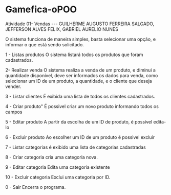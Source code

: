# Gamefica-oPOO
Atividade 01- Vendas --- GUILHERME AUGUSTO FERREIRA SALGADO, JEFFERSON ALVES FELIX, GABRIEL AURELIO NUNES

O sistema funciona de maneira simples, basta selecionar uma opção, e informar o que está sendo solicitado.

1 - Listas produtos
O sistema listará todos os produtos que foram cadastrados.

2-  Realizar venda
O sistema realiza a venda de um produto, e diminui a quantidade disponível, deve ser informados os dados para venda, como selecionar um ID de um produto, a quantidade, 
e o cliente que deseja vender.

3 - Listar clientes
É exibida uma lista de todos os clientes cadastrados.

4 - Criar produto"
É possivel criar um novo produto informando todos os campos

5 - Editar produto
A partir da escolha de um ID de produto, é possível edita-lo

6 - Excluir produto
Ao escolher um ID de um produto é possivel excluir

7 - Listar categorias
é exibido uma lista de categorias cadastradas

8 - Criar categoria
cria uma categoria nova.

9 - Editar categoria
Edita uma categoria existente

10 - Excluir categoria
Exclui uma categoria por ID.

0 - Sair
Encerra o programa.
